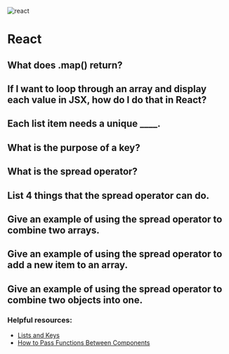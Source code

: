 ![react](https://i.ibb.co/bgwz2Ky/Webp-net-resizeimage-1.png)
# React

## What does .map() return?
## If I want to loop through an array and display each value in JSX, how do I do that in React?
## Each list item needs a unique ____.
## What is the purpose of a key?


## What is the spread operator?
## List 4 things that the spread operator can do.
## Give an example of using the spread operator to combine two arrays.
## Give an example of using the spread operator to add a new item to an array.
## Give an example of using the spread operator to combine two objects into one.



### Helpful resources:
- [Lists and Keys](https://reactjs.org/docs/lists-and-keys.html)
- [How to Pass Functions Between Components](https://www.youtube.com/watch?v=c05OL7XbwXU)
